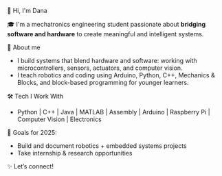 🎀 Hi, I'm Dana

🎓 I'm a mechatronics engineering student passionate about **bridging software and hardware** to create meaningful and intelligent systems.

🌸 About me
- I build systems that blend hardware and software: working with microcontrollers, sensors, actuators, and computer vision.
- I teach robotics and coding using Arduino, Python, C++, Mechanics & Blocks, and block-based programming for younger learners.

🛠 Tech I Work With
- Python | C++ | Java | MATLAB | Assembly | Arduino | Raspberry Pi | Computer Vision | Electronics

🩷 Goals for 2025:
- Build and document robotics + embedded systems projects
- Take internship & research opportunities

✨ Let’s connect!

